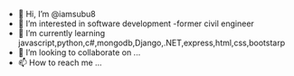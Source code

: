 - 👋 Hi, I’m @iamsubu8
- 👀 I’m interested in software development 
-former civil engineer
- 🌱 I’m currently learning javascript,python,c#,mongodb,Django,.NET,express,html,css,bootstarp
- 💞️ I’m looking to collaborate on ...
- 📫 How to reach me ...

<!---
iamsubu8/iamsubu8 is a ✨ special ✨ repository because its `README.md` (this file) appears on your GitHub profile.
You can click the Preview link to take a look at your changes.
--->
